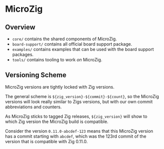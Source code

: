 # MicroZig

## Overview

- `core/` contains the shared components of MicroZig.
- `board-support/` contains all official board support package.
- `examples/` contains examples that can be used with the board support packages.
- `tools/` contains tooling to work *on* MicroZig.

## Versioning Scheme

MicroZig versions are tightly locked with Zig versions.

The general scheme is `${zig_version}-${commit}-${count}`, so the MicroZig versions will look really similar to
Zigs versions, but with our own commit abbreviations and counters.

As MicroZig sticks to tagged Zig releases, `${zig_version}` will show to which Zig version the MicroZig build is compatible.

Consider the version `0.11.0-abcdef-123` means that this MicroZig version has a commit starting with `abcdef`, which was the 123rd commit of the version that is compatible with Zig 0.11.0.
